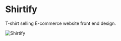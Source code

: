 # Shirtify
T-shirt selling E-commerce website front end design.

![Shirtify](1.png?raw=true "Shirtify - Exclusive T-shirts")
